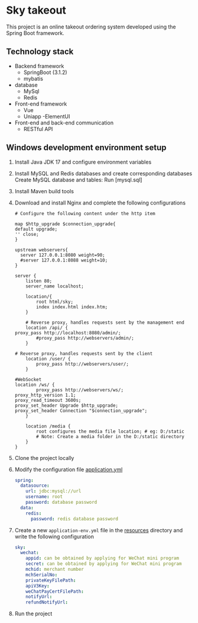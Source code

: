 # Sky takeout

This project is an online takeout ordering system developed using the Spring Boot framework.

## Technology stack

- Backend framework
   - SpringBoot (3.1.2)
   - mybatis
- database
   - MySql
   - Redis
- Front-end framework
   - Vue
   - Uniapp
   -ElementUI
- Front-end and back-end communication
   - RESTful API

## Windows development environment setup

1. Install Java JDK 17 and configure environment variables
2. Install MySQL and Redis databases and create corresponding databases
   Create MySQL database and tables: Run [mysql.sql]
4. Install Maven build tools
5. Download and install Nginx and complete the following configurations

    ```
    # Configure the following content under the http item

    map $http_upgrade $connection_upgrade{
    default upgrade;
    '' close;
    }

    upstream webservers{
      server 127.0.0.1:8080 weight=90;
      #server 127.0.0.1:8088 weight=10;
    }

    server {
        listen 80;
        server_name localhost;

        location/{
            root html/sky;
            index index.html index.htm;
        }

        # Reverse proxy, handles requests sent by the management end
        location /api/ {
    proxy_pass http://localhost:8080/admin/;
            #proxy_pass http://webservers/admin/;
        }

    # Reverse proxy, handles requests sent by the client
        location /user/ {
            proxy_pass http://webservers/user/;
        }

    #WebSocket
    location /ws/ {
            proxy_pass http://webservers/ws/;
    proxy_http_version 1.1;
    proxy_read_timeout 3600s;
    proxy_set_header Upgrade $http_upgrade;
    proxy_set_header Connection "$connection_upgrade";
        }

        location /media {
            root configures the media file location; # eg: D:/static
            # Note: Create a media folder in the D:/static directory
        }
    }
    ```

6. Clone the project locally
7. Modify the configuration file [application.yml](./sky-server/src/main/resources/application.yml)

    ```yml
    spring:
      datasource:
        url: jdbc:mysql://url
        username: root
        password: database password
      data:
        redis:
          password: redis database password
    ```

8. Create a new `application-env.yml` file in the [resources](./sky-server/src/main/resources/) directory and write the following configuration

    ```yml
    sky:
      wechat:
        appid: can be obtained by applying for WeChat mini program
        secret: can be obtained by applying for WeChat mini program
        mchid: merchant number
        mchSerialNo:
        privateKeyFilePath:
        apiV3Key:
        weChatPayCertFilePath:
        notifyUrl:
        refundNotifyUrl:
    ```

9. Run the project
